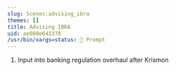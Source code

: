 ```yaml
---
slug: Scenes:advising_ibra
themes: []
title: Advising IBRA
uid: ae080e641378
/usr/bin/xargs=status: 💬 Prompt
---
```

1. Input into banking regulation overhaul after Krismon
